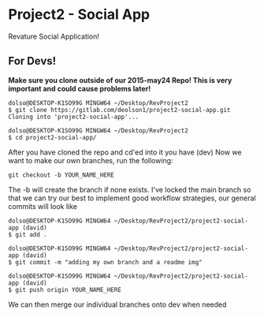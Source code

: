# Project2 - Social App

Revature Social Application!

## For Devs!

**Make sure you clone outside of our 2015-may24 Repo! This is very important and could cause problems later!**

```
dolso@DESKTOP-K1SO99G MINGW64 ~/Desktop/RevProject2
$ git clone https://gitlab.com/deolson1/project2-social-app.git
Cloning into 'project2-social-app'...

dolso@DESKTOP-K1SO99G MINGW64 ~/Desktop/RevProject2
$ cd project2-social-app/
```

After you have cloned the repo and cd'ed into it you have (dev)
Now we want to make our own branches, run the following:

    git checkout -b YOUR_NAME_HERE

The -b will create the branch if none exists.
I've locked the main branch so that we can try our best to implement good workflow strategies, our general commits will look like 

```
dolso@DESKTOP-K1SO99G MINGW64 ~/Desktop/RevProject2/project2-social-app (david)
$ git add .

dolso@DESKTOP-K1SO99G MINGW64 ~/Desktop/RevProject2/project2-social-app (david)
$ git commit -m "adding my own branch and a readme img"

dolso@DESKTOP-K1SO99G MINGW64 ~/Desktop/RevProject2/project2-social-app (david)
$ git push origin YOUR_NAME_HERE
```

We can then merge our individual branches onto dev when needed


